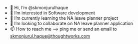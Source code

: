 - 👋 Hi, I’m @skmonjurulhaque
- 👀 I’m interested in Software development
- 🌱 I’m currently learning the NA leave planner project
- 💞️ I’m looking to collaborate on NA leave planner application
- 📫 How to reach me --> ping me or send an email to skmonjurul.haque@thoughtworks.com

<!---
skmonjurulhaque/skmonjurulhaque is a ✨ special ✨ repository because its `README.md` (this file) appears on your GitHub profile.
You can click the Preview link to take a look at your changes.
--->
